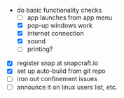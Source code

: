 - do basic functionality checks
  - [ ] app launches from app menu
  - [x] pop-up windows work
  - [x] internet connection
  - [x] sound
  - [ ] printing?
- [x] register snap at snapcraft.io
- [x] set up auto-build from git repo
- [ ] iron out confinement issues
- [ ] announce it on linux users list, etc.

